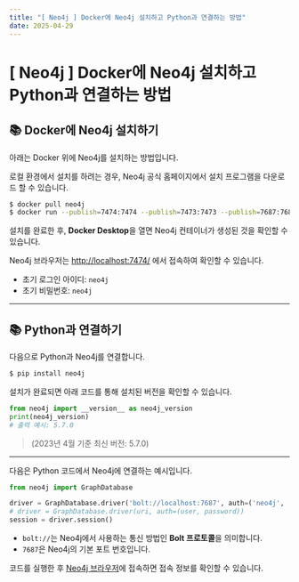 ```yaml
---
title: "[ Neo4j ] Docker에 Neo4j 설치하고 Python과 연결하는 방법"
date: 2025-04-29
---
```


# [ Neo4j ] Docker에 Neo4j 설치하고 Python과 연결하는 방법

## 📚 Docker에 Neo4j 설치하기

아래는 Docker 위에 Neo4j를 설치하는 방법입니다.

로컬 환경에서 설치를 하려는 경우, Neo4j 공식 홈페이지에서 설치 프로그램을 다운로드 할 수 있습니다.

```bash
$ docker pull neo4j
$ docker run --publish=7474:7474 --publish=7473:7473 --publish=7687:7687 --volume=$HOME/neo4j/data:/data neo4j
```

설치를 완료한 후, **Docker Desktop**을 열면 Neo4j 컨테이너가 생성된 것을 확인할 수 있습니다.

Neo4j 브라우저는 [http://localhost:7474/](http://localhost:7474/) 에서 접속하여 확인할 수 있습니다.

- 초기 로그인 아이디: `neo4j`
- 초기 비밀번호: `neo4j`

---

## 📚 Python과 연결하기

다음으로 Python과 Neo4j를 연결합니다.

```bash
$ pip install neo4j
```

설치가 완료되면 아래 코드를 통해 설치된 버전을 확인할 수 있습니다.

```python
from neo4j import __version__ as neo4j_version
print(neo4j_version)
# 출력 예시: 5.7.0
```

> (2023년 4월 기준 최신 버전: 5.7.0)

---

다음은 Python 코드에서 Neo4j에 연결하는 예시입니다.

```python
from neo4j import GraphDatabase

driver = GraphDatabase.driver('bolt://localhost:7687', auth=('neo4j', '0000'))
# driver = GraphDatabase.driver(uri, auth=(user, password))
session = driver.session()
```

- `bolt://`는 Neo4j에서 사용하는 통신 방법인 **Bolt 프로토콜**을 의미합니다.
- `7687`은 Neo4j의 기본 포트 번호입니다.

코드를 실행한 후 [Neo4j 브라우저](http://localhost:7474/)에 접속하면 접속 정보를 확인할 수 있습니다.

